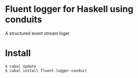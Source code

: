Fluent logger for Haskell using conduits
========================================

A structured event stream loger

# Install

~~~ {.bash}
$ cabal update
$ cabal install fluent-logger-conduit
~~~
